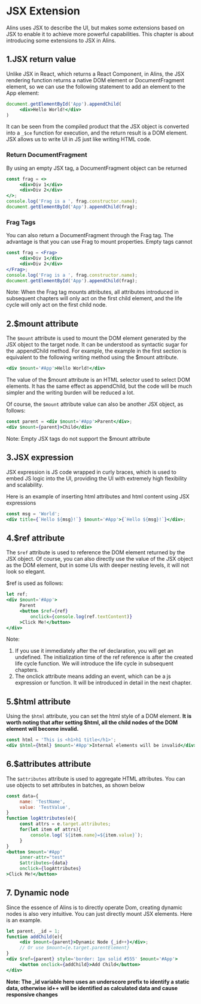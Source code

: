 <!--
  * @Author: chenzhongsheng
  * @Date: 2023-09-08 22:04:59
  * @Description: Coding something
-->
# JSX Extension

Alins uses JSX to describe the UI, but makes some extensions based on JSX to enable it to achieve more powerful capabilities. This chapter is about introducing some extensions to JSX in Alins.

## 1.JSX return value

Unlike JSX in React, which returns a React Component, in Alins, the JSX rendering function returns a native DOM element or DocumentFragment element, so we can use the following statement to add an element to the App element:

<CodeBox/>

```jsx
document.getElementById('App').appendChild(
     <div>Hello World!</div>
)
```

It can be seen from the compiled product that the JSX object is converted into a `_$ce` function for execution, and the return result is a DOM element. JSX allows us to write UI in JS just like writing HTML code.

### Return DocumentFragment

By using an empty JSX tag, a DocumentFragment object can be returned

<CodeBox/>

```jsx
const frag = <>
     <div>Div 1</div>
     <div>Div 2</div>
</>;
console.log('Frag is a ', frag.constructor.name);
document.getElementById('App').appendChild(frag);
```

### Frag Tags

You can also return a DocumentFragment through the Frag tag. The advantage is that you can use Frag to mount properties. Empty tags cannot

<CodeBox/>

```jsx
const frag = <Frag>
     <div>Div 1</div>
     <div>Div 2</div>
</Frag>;
console.log('Frag is a ', frag.constructor.name);
document.getElementById('App').appendChild(frag);
```

Note: When the Frag tag mounts attributes, all attributes introduced in subsequent chapters will only act on the first child element, and the life cycle will only act on the first child node.

## 2.$mount attribute

The `$mount` attribute is used to mount the DOM element generated by the JSX object to the target node. It can be understood as syntactic sugar for the .appendChild method. For example, the example in the first section is equivalent to the following writing method using the $mount attribute.

<CodeBox/>

```jsx
<div $mount='#App'>Hello World!</div>
```

The value of the $mount attribute is an HTML selector used to select DOM elements. It has the same effect as appendChild, but the code will be much simpler and the writing burden will be reduced a lot.

Of course, the `$mount` attribute value can also be another JSX object, as follows:

<CodeBox/>

```jsx
const parent = <div $mount='#App'>Parent</div>;
<div $mount={parent}>Child</div>
```

Note: Empty JSX tags do not support the $mount attribute

## 3.JSX expression

JSX expression is JS code wrapped in curly braces, which is used to embed JS logic into the UI, providing the UI with extremely high flexibility and scalability.

Here is an example of inserting html attributes and html content using JSX expressions

<CodeBox/>

```jsx
const msg = 'World';
<div title={`Hello ${msg}!`} $mount='#App'>{`Hello ${msg}!`}</div>;
```

## 4.$ref attribute

The `$ref` attribute is used to reference the DOM element returned by the JSX object. Of course, you can also directly use the value of the JSX object as the DOM element, but in some UIs with deeper nesting levels, it will not look so elegant.

$ref is used as follows:

<CodeBox/>

```jsx
let ref;
<div $mount='#App'>
     Parent
     <button $ref={ref}
         onclick={console.log(ref.textContent)}
     >Click Me!</button>
</div>
```

Note:

1. If you use it immediately after the ref declaration, you will get an undefined. The initialization time of the ref reference is after the created life cycle function. We will introduce the life cycle in subsequent chapters.
2. The onclick attribute means adding an event, which can be a js expression or function. It will be introduced in detail in the next chapter.

## 5.$html attribute

Using the `$html` attribute, you can set the html style of a DOM element. **It is worth noting that after setting $html, all the child nodes of the DOM element will become invalid.**

<CodeBox/>

```jsx
const html = 'This is <h1>h1 title</h1>';
<div $html={html} $mount='#App'>Internal elements will be invalid</div>;
```

## 6.$attributes attribute

The `$attributes` attribute is used to aggregate HTML attributes. You can use objects to set attributes in batches, as shown below

<CodeBox/>

```jsx
const data={
     name: 'TestName',
     value: 'TestValue',
}
function logAttributes(e){
     const attrs = e.target.attributes;
     for(let item of attrs){
         console.log(`${item.name}=${item.value}`);
     }
}
<button $mount='#App'
     inner-attr="test"
     $attributes={data}
     onclick={logAttributes}
>Click Me!</button>
```

## 7. Dynamic node

Since the essence of Alins is to directly operate Dom, creating dynamic nodes is also very intuitive. You can just directly mount JSX elements. Here is an example.

<CodeBox/>

```jsx
let parent, _id = 1;
function addChild(e){
     <div $mount={parent}>Dynamic Node {_id++}</div>;
     // Or use $mount={e.target.parentElement}
}
<div $ref={parent} style='border: 1px solid #555' $mount='#App'>
     <button onclick={addChild}>Add Child</button>
</div>
```

**Note: The _id variable here uses an underscore prefix to identify a static data, otherwise id++ will be identified as calculated data and cause responsive changes**